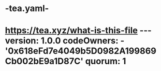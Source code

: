 # -tea.yaml-
# https://tea.xyz/what-is-this-file --- version: 1.0.0 codeOwners:   - '0x618eFd7e4049b5D0982A199869Cb002bE9a1D87C' quorum: 1
